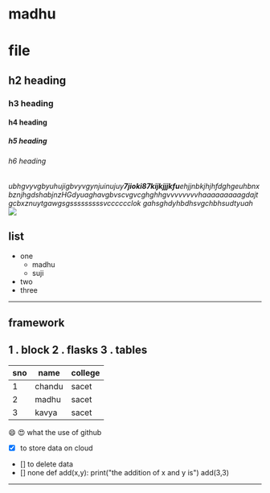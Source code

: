 # madhu 
# file
## h2 heading
### h3 heading
#### h4 heading
##### h5 heading
###### h6 heading
_ubhgvyvgbyuhujigbvyvgynjuinujuy**7jioki87kijkjjjkfu**ehjjnbkjhjhfdghgeuhbnxbznjhgdshabjnzHGdyuaghavgbvscvgvcghghhgvvvvvvvvhaaaaaaaaagdajtgcbxznuytgawgsgsssssssssvcccccclok
gahsghdyhbdhsvgchbhsudtyuah_
<img src="https://www.happybirthdaymsg.com/wp-content/uploads/2019/09/good-morning-images-with-flowers-16.jpg">
## list
- one
  - madhu
  - suji
- two
- three
-----
## framework
1 . block
2 . flasks
3 . tables
------
sno | name | college
----|------|------
1 | chandu | sacet
2 | madhu | sacet
3 | kavya | sacet
:smile:
:heart_eyes:
what the use of github
- [x] to store data on cloud
- [] to delete data
- [] none
def add(x,y):
  print("the addition of x and y is")
add(3,3)
------
